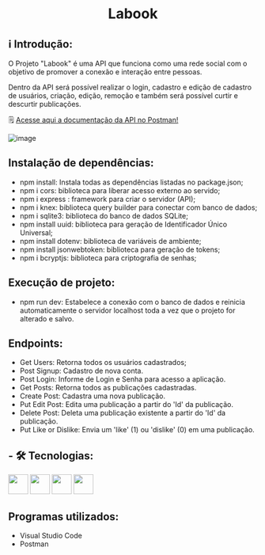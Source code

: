 <h1 align="center">Labook</h1>

## ℹ️ Introdução:
O Projeto "Labook" é uma API que funciona como uma rede social com o objetivo de promover a conexão e interação entre pessoas.

Dentro da API será possível realizar o login, cadastro e edição de cadastro de usuários, criação, edição, remoção e também será possível curtir e descurtir publicações.

🗒️ <a href="https://documenter.getpostman.com/view/24465148/2s93CPrYBk">Acesse aqui a documentação da API no Postman!</a>

![image](https://user-images.githubusercontent.com/111308068/221442007-aeb25612-d0a0-48b6-972c-0fe0c69dcb82.png)

## Instalação de dependências: 
- npm install: Instala todas as dependências listadas no package.json;
- npm i cors: biblioteca para liberar acesso externo ao servido;
- npm i express : framework para criar o servidor (API);
- npm i knex: biblioteca query builder para conectar com banco de dados;
- npm i sqlite3: biblioteca do banco de dados SQLite;
- npm install uuid: biblioteca para geração de Identificador Único Universal;
- npm install dotenv: biblioteca de variáveis de ambiente;
- npm install jsonwebtoken: biblioteca para geração de tokens;
- npm i bcryptjs: biblioteca para criptografia de senhas;

## Execução de projeto:
- npm run dev: Estabelece a conexão com o banco de dados e reinicia automaticamente o servidor localhost toda a vez que o projeto for alterado e salvo.

## Endpoints:
- Get Users: Retorna todos os usuários cadastrados;
- Post Signup: Cadastro de nova conta.
- Post Login: Informe de Login e Senha para acesso a aplicação.
- Get Posts: Retorna todos as publicações cadastradas.
- Create Post: Cadastra uma nova publicação.
- Put Edit Post: Edita uma publicação a partir do 'Id' da publicação.
- Delete Post: Deleta uma publicação existente a partir do 'Id' da publicação.
- Put Like or Dislike: Envia um 'like' (1) ou 'dislike' (0) em uma publicação.

## - 🛠️ Tecnologias:

<img src="https://cdn.jsdelivr.net/gh/devicons/devicon/icons/nodejs/nodejs-plain-wordmark.svg" width="40" height="40"/> <img 
src="https://cdn.jsdelivr.net/gh/devicons/devicon/icons/typescript/typescript-original.svg" width="40" height="40" /> <img src="https://cdn.jsdelivr.net/gh/devicons/devicon/icons/sqlite/sqlite-original-wordmark.svg"  width="40" height="40" /> <img src="https://cdn.jsdelivr.net/gh/devicons/devicon/icons/git/git-original-wordmark.svg" width="40" height="40"/>

## Programas utilizados:
* Visual Studio Code
* Postman
